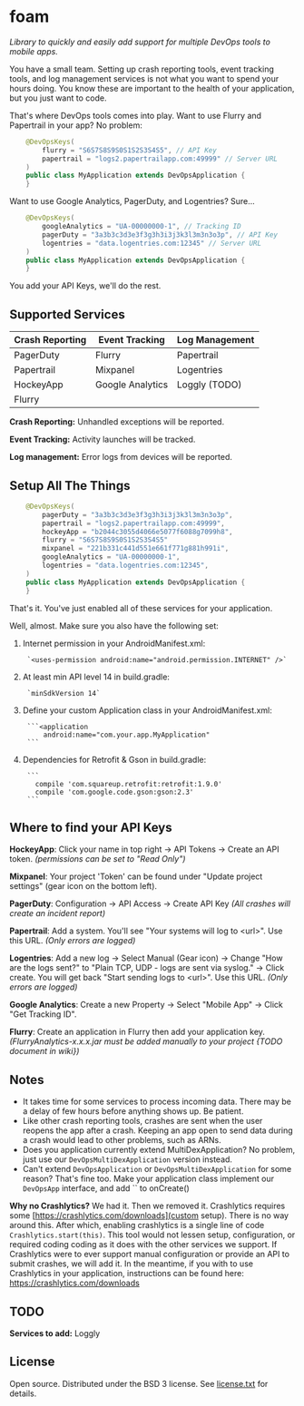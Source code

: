 # foam

_Library to quickly and easily add support for multiple DevOps tools to mobile apps._

You have a small team.  Setting up crash reporting tools, event tracking tools, and log management services
is not what you want to spend your hours doing.  You know these are important to the health of your application,
but you just want to code.

That's where DevOps tools comes into play.  Want to use Flurry and Papertrail in your app?  No problem:
```java
    @DevOpsKeys(
        flurry = "S6S7S8S9S0S1S2S3S4S5", // API Key
        papertrail = "logs2.papertrailapp.com:49999" // Server URL
    )
    public class MyApplication extends DevOpsApplication {
    }
```

Want to use Google Analytics, PagerDuty, and Logentries?  Sure...
```java
    @DevOpsKeys(
        googleAnalytics = "UA-00000000-1", // Tracking ID
        pagerDuty = "3a3b3c3d3e3f3g3h3i3j3k3l3m3n3o3p", // API Key
        logentries = "data.logentries.com:12345" // Server URL
    )
    public class MyApplication extends DevOpsApplication {
    }
```

You add your API Keys, we'll do the rest.


## Supported Services

| Crash Reporting    | Event Tracking   | Log Management |
|--------------------|------------------|----------------|
| PagerDuty          | Flurry           | Papertrail     |
| Papertrail         | Mixpanel         | Logentries     |
| HockeyApp          | Google Analytics | Loggly (TODO)  |
| Flurry             |                  |                |


**Crash Reporting:** Unhandled exceptions will be reported.

**Event Tracking:** Activity launches will be tracked.

**Log management:** Error logs from devices will be reported.


## Setup All The Things

```java
    @DevOpsKeys(
        pagerDuty = "3a3b3c3d3e3f3g3h3i3j3k3l3m3n3o3p",
        papertrail = "logs2.papertrailapp.com:49999",
        hockeyApp = "b2044c3055d4066e5077f6088g7099h8",
        flurry = "S6S7S8S9S0S1S2S3S4S5"
        mixpanel = "221b331c441d551e661f771g881h991i",
        googleAnalytics = "UA-00000000-1",
        logentries = "data.logentries.com:12345",
    )
    public class MyApplication extends DevOpsApplication {
    }
```

That's it.  You've just enabled all of these services for your application.


Well, almost.  Make sure you also have the following set:

1. Internet permission in your AndroidManifest.xml:

        `<uses-permission android:name="android.permission.INTERNET" />`

2. At least min API level 14 in build.gradle:

        `minSdkVersion 14`

3. Define your custom Application class in your AndroidManifest.xml:

        ```<application
            android:name="com.your.app.MyApplication"
        ```

4. Dependencies for Retrofit & Gson in build.gradle:

        ```
          compile 'com.squareup.retrofit:retrofit:1.9.0'
          compile 'com.google.code.gson:gson:2.3'
        ```


## Where to find your API Keys

**HockeyApp**: Click your name in top right -> API Tokens -> Create an API token. _(permissions can be set to "Read Only")_

**Mixpanel**: Your project 'Token' can be found under "Update project settings" (gear icon on the bottom left).

**PagerDuty**: Configuration -> API Access -> Create API Key _(All crashes will create an incident report)_

**Papertrail**: Add a system.  You'll see "Your systems will log to &lt;url&gt;".  Use this URL. _(Only errors are logged)_

**Logentries**: Add a new log -> Select Manual (Gear icon) -> Change "How are the logs sent?" to "Plain TCP, UDP - logs are sent via syslog." -> Click create.  You will get back "Start sending logs to &lt;url&gt;".  Use this URL.  _(Only errors are logged)_

**Google Analytics**: Create a new Property -> Select "Mobile App" -> Click "Get Tracking ID".

**Flurry**: Create an application in Flurry then add your application key. _(FlurryAnalytics-x.x.x.jar must be added manually to your project {TODO document in wiki})_

## Notes

  - It takes time for some services to process incoming data.  There may be a delay of few hours before anything shows up.  Be patient.
  - Like other crash reporting tools, crashes are sent when the user reopens the app after a crash.  Keeping an app open to send data during a crash would lead to other problems, such as ARNs.
  - Does you application currently extend MultiDexApplication?  No problem, just use our `DevOpsMultiDexApplication` version instead.
  - Can't extend `DevOpsApplication` or `DevOpsMultiDexApplication` for some reason?  That's fine too.  Make your application class implement our `DevOpsApp` interface, and add `` to onCreate()

**Why no Crashlytics?**
  We had it.  Then we removed it.
  Crashlytics requires some [https://crashlytics.com/downloads](custom setup).  There is no way around this.
  After which, enabling crashlytics is a single line of code `Crashlytics.start(this)`.
  This tool would not lessen setup, configuration, or required coding coding as it does with the other services we support.
  If Crashlytics were to ever support manual configuration or provide an API to submit crashes, we will add it.
  In the meantime, if you with to use Crashlytics in your application, instructions can be found here: https://crashlytics.com/downloads


## TODO

**Services to add:** Loggly


## License

Open source.  Distributed under the BSD 3 license.  See [license.txt](https://github.com/percolate/mobile-devops/blob/master/license.txt) for details.
